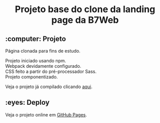 <h1 align="center">Projeto base do clone da landing page da B7Web</h1>

<h2>:computer: Projeto</h2>

Página clonada para fins de estudo.

Projeto iniciado usando npm.<br>
Webpack devidamente configurado. <br>
CSS feito a partir do pré-processador Sass.<br>
Projeto componentizado.

Veja o projeto já compilado clicando [aqui](https://github.com/caiquedv/sass-b7landing-page).

<h2>:eyes: Deploy</h2>

Veja o projeto online em [GitHub Pages](https://caiquedv.github.io/sass-b7landing-page/).
